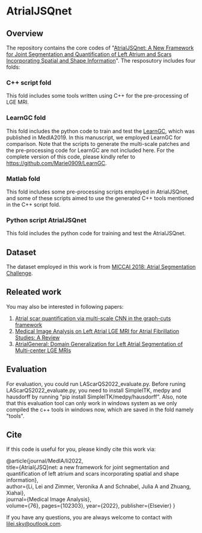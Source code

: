 # AtrialJSQnet

## Overview
The repository contains the core codes of "[AtrialJSQnet: A New Framework for Joint Segmentation and Quantification of Left Atrium and Scars Incorporating Spatial and Shape Information](https://www.sciencedirect.com/science/article/pii/S1361841521003480)".
The resposutory includes four folds:
### C++ script fold
This fold includes some tools written using C++ for the pre-processing of LGE MRI.
### LearnGC fold
This fold includes the python code to train and test the [LearnGC](https://www.sciencedirect.com/science/article/pii/S1361841519301355), which was published in MedIA2019.
In this manuscript, we employed LearnGC for comparison.
Note that the scripts to generate the multi-scale patches and the pre-processing code for LearnGC are not included here. For the complete version of this code, please kindly refer to https://github.com/Marie0909/LearnGC.
### Matlab fold
This fold includes some pre-processing scripts employed in AtrialJSQnet, and some of these scripts aimed to use the generated C++ tools mentioned in the C++ script fold.
### Python script AtrialJSQnet
This fold includes the python code for training and test the AtrialJSQnet.

## Dataset
The dataset employed in this work is from [MICCAI 2018: Atrial Segmentation Challenge](http://www.cardiacatlas.org/challenges/left-atrium-fibrosis-and-scar-segmentation-challenge/).

## Releated work
You may also be interested in following papers:
1. [Atrial scar quantification via multi-scale CNN in the graph-cuts framework](https://www.sciencedirect.com/science/article/pii/S1361841519301355)
2. [Medical Image Analysis on Left Atrial LGE MRI for Atrial Fibrillation Studies: A Review](https://arxiv.org/pdf/2106.09862.pdf)
3. [AtrialGeneral: Domain Generalization for Left Atrial Segmentation of Multi-center LGE MRIs](https://link.springer.com/chapter/10.1007/978-3-030-87231-1_54)

## Evaluation
For evaluation, you could run LAScarQS2022_evaluate.py. Before runing LAScarQS2022_evaluate.py, you need to install SimpleITK, medpy and hausdorff by running "pip install SimpleITK/medpy/hausdorff". Also, note that this evaluation tool can only work in windows system as we only compiled the c++ tools in windows now, which are saved in the fold namely "tools".


## Cite
If this code is useful for you, please kindly cite this work via:

@article{journal/MedIA/li2022,  
  title={Atrial{JSQ}net: a new framework for joint segmentation and quantification of left atrium and scars incorporating spatial and shape information},   
  author={Li, Lei and Zimmer, Veronika A and Schnabel, Julia A and Zhuang, Xiahai},   
  journal={Medical Image Analysis},    
  volume={76}, 
  pages={102303}, 
  year={2022}, 
  publisher={Elsevier} 
}


If you have any questions, you are always welcome to contact with lilei.sky@outlook.com.

